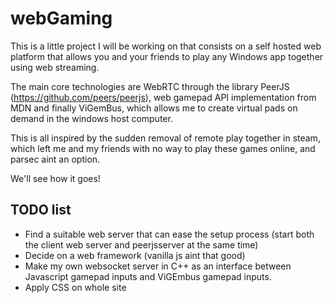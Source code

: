 # webGaming

This is a little project I will be working on that consists on a self hosted web platform that allows you and your friends to play any Windows app together using web streaming.

The main core technologies are WebRTC through the library PeerJS (https://github.com/peers/peerjs), web gamepad API implementation from MDN and finally ViGemBus, which allows me to create virtual pads on demand in the windows host computer.

This is all inspired by the sudden removal of remote play together in steam, which left me and my friends with no way to play these games online, and parsec aint an option.

We'll see how it goes! 

## TODO list
- Find a suitable web server that can ease the setup process (start both the client web server and peerjsserver at the same time)
- Decide on a web framework (vanilla js aint that good)
- Make my own websocket server in C++ as an interface between Javascript gamepad inputs and ViGEmbus gamepad inputs.
- Apply CSS on whole site

